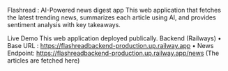Flashread : AI-Powered news digest app 
This web application that fetches the latest trending news, summarizes each article using AI, and provides sentiment analysis with key takeaways.

Live Demo 
This web application deployed publically.
Backend (Railways)
•	Base URL     :      https://flashreadbackend-production.up.railway.app
•	News Endpoint:     https://flashreadbackend-production.up.railway.app/news 
(The articles are fetched here)




